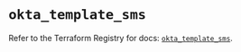 # `okta_template_sms`

Refer to the Terraform Registry for docs: [`okta_template_sms`](https://registry.terraform.io/providers/okta/okta/4.18.0/docs/resources/template_sms).
